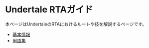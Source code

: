 # Undertale RTAガイド

本ページはUndertaleのRTAにおけるルートや技を解説するページです。

* [基本情報](/ut/kihon.md)
* [用語集](/ut/yougo.md)